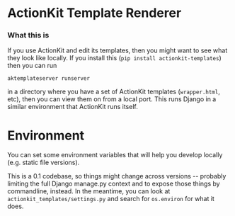 ActionKit Template Renderer
===========================

### What this is

If you use ActionKit and edit its templates, then you might want to see what they look like
locally.  If you install this (`pip install actionkit-templates`) then you can run

```
aktemplateserver runserver
```

in a directory where you have a set of ActionKit templates (`wrapper.html`, etc), then you can 
view them on from a local port.  This runs Django in a similar environment that ActionKit
runs itself.


Environment
===========

You can set some environment variables that will help you develop locally (e.g. static file versions).

This is a 0.1 codebase, so things might change across versions -- probably limiting the full Django
manage.py context and to expose those things by commandline, instead.  In the meantime, you can
look at `actionkit_templates/settings.py` and search for `os.environ` for what it does.

